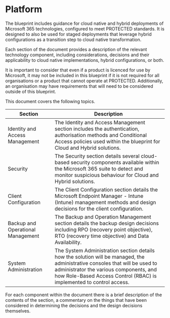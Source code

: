 # Platform

The blueprint includes guidance for cloud native and hybrid deployments of Microsoft 365 technologies, configured to meet PROTECTED standards. It is designed to also be used for staged deployments that leverage hybrid configurations as a transition step to cloud native transformation.

Each section of the document provides a description of the relevant technology component, including considerations, decisions and their applicability to cloud native implementations, hybrid configurations, or both.

It is important to consider that even if a product is licenced for use by Microsoft, it may not be included in this blueprint if it is not required for all organisations or a product that cannot operate at PROTECTED. Additionally, an organisation may have requirements that will need to be considered outside of this blueprint.

This document covers the following topics.

| Section                           | Description                                                  |
| --------------------------------- | ------------------------------------------------------------ |
| Identity and Access Management    | The Identity and Access Management section includes the authentication, authorisation methods and Conditional Access policies used within the blueprint for Cloud and Hybrid solutions. |
| Security                          | The Security section details several cloud-based security components available within the Microsoft 365 suite to detect and monitor suspicious behaviour for Cloud and Hybrid solutions. |
| Client Configuration              | The Client Configuration section details the Microsoft Endpoint Manager - Intune (Intune) management methods and design decisions for the client configuration. |
| Backup and Operational Management | The Backup and Operation Management section details the backup design decisions including RPO (recovery point objective), RTO (recovery time objective) and Data Availability. |
| System Administration             | The System Administration section details how the solution will be managed, the administrative consoles that will be used to administrator the various components, and how Role-Based Access Control (RBAC) is implemented to control access. |

For each component within the document there is a brief description of the contents of the section, a commentary on the things that have been considered in determining the decisions and the design decisions themselves.
